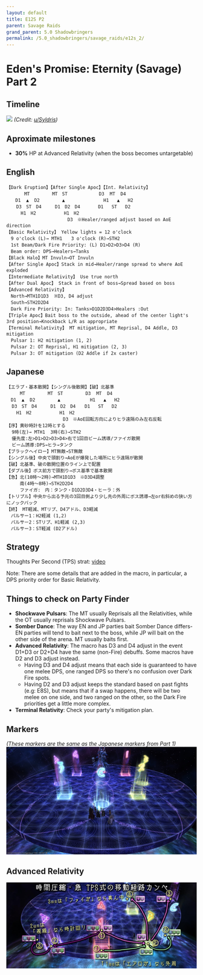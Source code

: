 ```yaml
---
layout: default
title: E12S P2
parent: Savage Raids
grand_parent: 5.0 Shadowbringers
permalink: /5.0_shadowbringers/savage_raids/e12s_2/
---
```


# Eden's Promise: Eternity (Savage) Part 2

## Timeline

![](https://preview.redd.it/kitnqysrq2761.png?width=3200&format=png&auto=webp&s=5a1d56bc77534344951633bf41b867ff0f33c79e)
*(Credit: [u/Syldris](https://www.reddit.com/r/ffxiv/comments/kj03t5/e12s_part_ii_timeline_image/))*

## Aproximate milestones

- **30%** HP at Advanced Relativity (when the boss becomes untargetable)

## English
```
【Dark Eruption】【After Single Apoc】【Int. Relativity】
　　　　MT　　　　　MT　ST　　　　　　　D3  MT  D4
　　D1  ▲  D2　　　　　▲　　　　　　 　　H1   ▲   H2
　  D3　ST　D4　　　D1　D2　D4　　　　D1   ST   D2 
　　  H1　H2　　　　　  H1　H2　　　　　　　
　　　　　　　　　　　　　 D3　※Healer/ranged adjust based on AoE direction
【Basic Relativity】 Yellow lights = 12 o'clock
　9 o'clock (L)→ MTH1　　3 o'clock (R)→STH2
　1st Beam/Dark Fire Priority: (L) D1>D2>D3>D4 (R)
　Beam order: DPS→Healers→Tanks
【Black Halo】MT Invuln→OT Invuln
【After Single Apoc】Stack in mid→Healer/range spread to where AoE exploded
【Intermediate Relativity】 Use true north
【After Dual Apoc】 Stack in front of boss→Spread based on boss
【Advanced Relativity】
　North→MTH1D1D3  ※D3, D4 adjust
　South→STH2D2D4
　Dark Fire Priority: In: Tanks>D1D2D3D4>Healers :Out
【Triple Apoc】Bait boss to the outside, ahead of the center light's 3rd position→Knockback L/R as appropriate
【Terminal Relativity】 MT mitigation, MT Reprisal, D4 Addle, D3 mitigation
　Pulsar 1: H2 mitigation (1, 2)
　Pulsar 2: OT Reprisal, H1 mitigation (2, 3)
　Pulsar 3: OT mitigation (D2 Addle if 2x caster)
```

## Japanese
```
【エラプ・基本散開】【シングル後散開】【破】北基準
　　　MT　　　　　MT　ST　　　　　D3  MT  D4
　D1  ▲  D2　　　　　▲　　　　　　 H1   ▲   H2
  D3　ST　D4　　　D1　D2　D4　　D1   ST   D2 
　  H1　H2　　　　　  H1　H2　　　　　　　
　　　　　　　　　　　　 D3　※AoE回転方向によりヒラ遠隔のみ左右反転
【序】黄砂時計を12時とする
  9時(左)→ MTH1  3時(右)→STH2
  優先度:左>D1>D2>D3>D4>右で1回目ビーム誘導/ファイガ散開
  ビーム誘導:DPS→ヒラ→タンク
【ブラックヘイロー】MT無敵→ST無敵
【シングル後】中央で頭割り→AoEが爆発した場所にヒラ遠隔が散開
【破】北基準、破の散開位置のライン上で配置
【ダブル後】ボス前方で頭割り→ボス基準で基本散開
【急】北(10時～2時)→MTH1D1D3　※D3D4調整
　　　南(4時～8時)→STH2D2D4
　　　ファイガ:　内：タンク・D1D2D3D4・ヒーラ：外
【トリプル】中央から出る予兆の3回目側より少し先の外周にボス誘導→左or右斜めの狭い方にノックバック
【終】 MT軽減、MTリプ、D4アドル、D3軽減
　パルサー1：H2軽減 (1,2)
　パルサー2：STリプ、H1軽減 (2,3)
　パルサー3：ST軽減 (D2アドル)
```

## Strategy

Thoughts Per Second (TPS) strat: [video](https://youtu.be/eBdHx53XteI)

Note: There are some details that are added in the macro, in particular, a DPS priority order for Basic Relativity.

## Things to check on Party Finder

- **Shockwave Pulsars**: The MT usually Reprisals all the Relativities, while the OT usually reprisals Shockwave Pulsars.
- **Somber Dance**: The way EN and JP parties bait Somber Dance differs- EN parties will tend to bait next to the boss, while JP will bait on the other side of the arena. MT usually baits first.
- **Advanced Relativity**: The macro has D3 and D4 adjust in the event D1+D3 or D2+D4 have the same (non-Fire) debuffs. Some macros have D2 and D3 adjust instead.
  - Having D3 and D4 adjust means that each side is guaranteed to have one melee DPS, one ranged DPS so there's no confusion over Dark Fire spots.
  - Having D2 and D3 adjust keeps the standard based on past fights (e.g: E8S), but means that if a swap happens, there will be two melee on one side, and two ranged on the other, so the Dark Fire priorities get a little more complex.
- **Terminal Relativity**: Check your party's mitigation plan. 

## Markers

*(These markers are the same as the Japanese markers from Part 1)*
![](images/markers.jpg)

## Advanced Relativity

![](images/advanced_relativity.jpg)